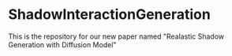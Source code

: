 # ShadowInteractionGeneration

This is the repository for our new paper named "Realastic Shadow Generation with Diffusion Model"
